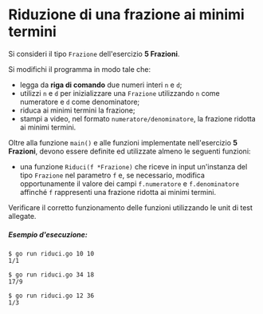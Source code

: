 # Riduzione di una frazione ai minimi termini

Si consideri il tipo `Frazione` dell'esercizio **5 Frazioni**.

Si modifichi il programma in modo tale che:
* legga da **riga di comando** due numeri interi `n` e `d`;
* utilizzi `n` e `d` per inizializzare una `Frazione` utilizzando `n` come numeratore e `d` come denominatore;
* riduca ai minimi termini la frazione; 
* stampi a video, nel formato `numeratore/denominatore`, la frazione ridotta ai minimi termini.

Oltre alla funzione `main()` e alle funzioni implementate nell'esercizio **5 Frazioni**, devono essere definite ed utilizzate almeno le seguenti funzioni:
* una funzione `Riduci(f *Frazione)` che riceve in input un'instanza del tipo `Frazione` nel parametro `f` e, se necessario, modifica opportunamente il valore dei campi `f.numeratore` e `f.denominatore` affinché `f` rappresenti una frazione ridotta ai minimi termini.

Verificare il corretto funzionamento delle funzioni utilizzando le unit di test allegate.

##### Esempio d'esecuzione:
```text
$ go run riduci.go 10 10
1/1

$ go run riduci.go 34 18
17/9

$ go run riduci.go 12 36
1/3
```